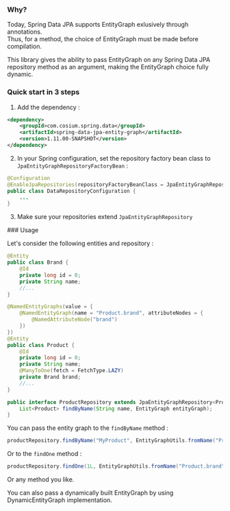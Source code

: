 ### Why?

Today, Spring Data JPA supports EntityGraph exlusively through annotations.  
Thus, for a method, the choice of EntityGraph must be made before compilation.  

This library gives the ability to pass EntityGraph on any Spring Data JPA repository method as an argument, making the EntityGraph choice fully dynamic.

### Quick start in 3 steps

1. Add the dependency :
```xml
<dependency>
    <groupId>com.cosium.spring.data</groupId>
    <artifactId>spring-data-jpa-entity-graph</artifactId>
    <version>1.11.00-SNAPSHOT</version>
</dependency>
```
2. In your Spring configuration, set the repository factory bean class to `JpaEntityGraphRepositoryFactoryBean` :
```java
@Configuration
@EnableJpaRepositories(repositoryFactoryBeanClass = JpaEntityGraphRepositoryFactoryBean.class)
public class DataRepositoryConfiguration {
    ...
}
```
3. Make sure your repositories extend `JpaEntityGraphRepository`

### Usage

Let's consider the following entities and repository :
```java
@Entity
public class Brand {
    @Id
    private long id = 0;
    private String name;
    //...
}
```
```java
@NamedEntityGraphs(value = {
    @NamedEntityGraph(name = "Product.brand", attributeNodes = {
        @NamedAttributeNode("brand")
    })
})
@Entity
public class Product {
    @Id
    private long id = 0;
    private String name;
    @ManyToOne(fetch = FetchType.LAZY)
    private Brand brand;
    //...
}	
```
```java
public interface ProductRepository extends JpaEntityGraphRepository<Product, Long> {
    List<Product> findByName(String name, EntityGraph entityGraph);
}
```

You can pass the entity graph to the `findByName` method :
```java
productRepository.findByName("MyProduct", EntityGraphUtils.fromName("Product.brand");
```

Or to the `findOne` method :
```java
productRepository.findOne(1L, EntityGraphUtils.fromName("Product.brand");
```

Or any method you like.

You can also pass a dynamically built EntityGraph by using DynamicEntityGraph implementation.